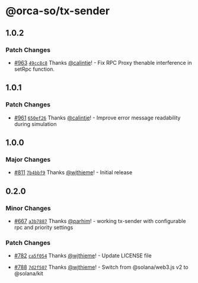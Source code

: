 # @orca-so/tx-sender

## 1.0.2

### Patch Changes

- [#963](https://github.com/orca-so/whirlpools/pull/963) [`49cc8c8`](https://github.com/orca-so/whirlpools/commit/49cc8c86c99428ea0feb1fbf2d8bff0c396637ba) Thanks [@calintje](https://github.com/calintje)! - Fix RPC Proxy thenable interference in setRpc function.

## 1.0.1

### Patch Changes

- [#961](https://github.com/orca-so/whirlpools/pull/961) [`650ef26`](https://github.com/orca-so/whirlpools/commit/650ef26651f9b138cd8b698a4a4a1a4fcdc7184e) Thanks [@calintje](https://github.com/calintje)! - Improve error message readability during simulation

## 1.0.0

### Major Changes

- [#811](https://github.com/orca-so/whirlpools/pull/811) [`7b4bbf9`](https://github.com/orca-so/whirlpools/commit/7b4bbf907ee88b79351938e46b7e5da9cbf21414) Thanks [@wjthieme](https://github.com/wjthieme)! - Initial release

## 0.2.0

### Minor Changes

- [#667](https://github.com/orca-so/whirlpools/pull/667) [`a3b7887`](https://github.com/orca-so/whirlpools/commit/a3b78879ff3aae4e0528f547a0efd4c76eddcdac) Thanks [@parhim](https://github.com/parhim)! - working tx-sender with configurable rpc and priority settings

### Patch Changes

- [#782](https://github.com/orca-so/whirlpools/pull/782) [`ca5f054`](https://github.com/orca-so/whirlpools/commit/ca5f054066d34943eefe72228b442525e849eaeb) Thanks [@wjthieme](https://github.com/wjthieme)! - Update LICENSE file

- [#788](https://github.com/orca-so/whirlpools/pull/788) [`7d2f507`](https://github.com/orca-so/whirlpools/commit/7d2f507081398973e712390281df535b3fc8988c) Thanks [@wjthieme](https://github.com/wjthieme)! - Switch from @solana/web3.js v2 to @solana/kit
